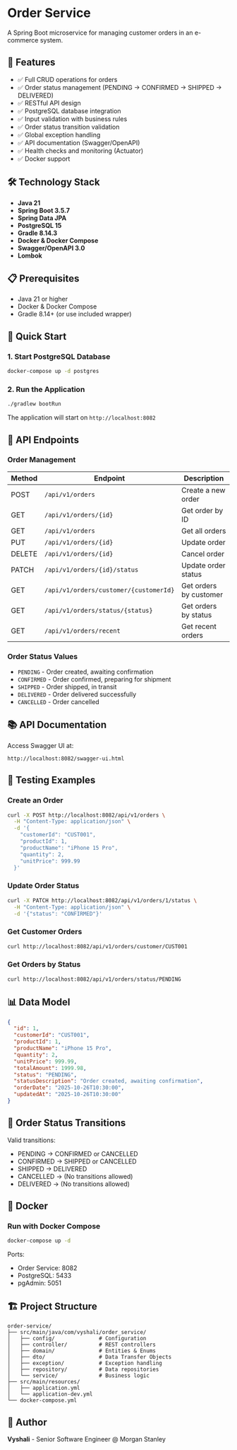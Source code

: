 # Order Service

A Spring Boot microservice for managing customer orders in an e-commerce system.

## 🚀 Features

- ✅ Full CRUD operations for orders
- ✅ Order status management (PENDING → CONFIRMED → SHIPPED → DELIVERED)
- ✅ RESTful API design
- ✅ PostgreSQL database integration
- ✅ Input validation with business rules
- ✅ Order status transition validation
- ✅ Global exception handling
- ✅ API documentation (Swagger/OpenAPI)
- ✅ Health checks and monitoring (Actuator)
- ✅ Docker support

## 🛠️ Technology Stack

- **Java 21**
- **Spring Boot 3.5.7**
- **Spring Data JPA**
- **PostgreSQL 15**
- **Gradle 8.14.3**
- **Docker & Docker Compose**
- **Swagger/OpenAPI 3.0**
- **Lombok**

## 📋 Prerequisites

- Java 21 or higher
- Docker & Docker Compose
- Gradle 8.14+ (or use included wrapper)

## 🏃 Quick Start

### 1. Start PostgreSQL Database

```bash
docker-compose up -d postgres
```

### 2. Run the Application

```bash
./gradlew bootRun
```

The application will start on `http://localhost:8082`

## 📡 API Endpoints

### Order Management

| Method | Endpoint | Description |
|--------|----------|-------------|
| POST | `/api/v1/orders` | Create a new order |
| GET | `/api/v1/orders/{id}` | Get order by ID |
| GET | `/api/v1/orders` | Get all orders |
| PUT | `/api/v1/orders/{id}` | Update order |
| DELETE | `/api/v1/orders/{id}` | Cancel order |
| PATCH | `/api/v1/orders/{id}/status` | Update order status |
| GET | `/api/v1/orders/customer/{customerId}` | Get orders by customer |
| GET | `/api/v1/orders/status/{status}` | Get orders by status |
| GET | `/api/v1/orders/recent` | Get recent orders |

### Order Status Values
- `PENDING` - Order created, awaiting confirmation
- `CONFIRMED` - Order confirmed, preparing for shipment
- `SHIPPED` - Order shipped, in transit
- `DELIVERED` - Order delivered successfully
- `CANCELLED` - Order cancelled

## 📚 API Documentation

Access Swagger UI at:
```
http://localhost:8082/swagger-ui.html
```

## 🧪 Testing Examples

### Create an Order
```bash
curl -X POST http://localhost:8082/api/v1/orders \
  -H "Content-Type: application/json" \
  -d '{
    "customerId": "CUST001",
    "productId": 1,
    "productName": "iPhone 15 Pro",
    "quantity": 2,
    "unitPrice": 999.99
  }'
```

### Update Order Status
```bash
curl -X PATCH http://localhost:8082/api/v1/orders/1/status \
  -H "Content-Type: application/json" \
  -d '{"status": "CONFIRMED"}'
```

### Get Customer Orders
```bash
curl http://localhost:8082/api/v1/orders/customer/CUST001
```

### Get Orders by Status
```bash
curl http://localhost:8082/api/v1/orders/status/PENDING
```

## 📊 Data Model

```json
{
  "id": 1,
  "customerId": "CUST001",
  "productId": 1,
  "productName": "iPhone 15 Pro",
  "quantity": 2,
  "unitPrice": 999.99,
  "totalAmount": 1999.98,
  "status": "PENDING",
  "statusDescription": "Order created, awaiting confirmation",
  "orderDate": "2025-10-26T10:30:00",
  "updatedAt": "2025-10-26T10:30:00"
}
```

## 🔄 Order Status Transitions

Valid transitions:
- PENDING → CONFIRMED or CANCELLED
- CONFIRMED → SHIPPED or CANCELLED
- SHIPPED → DELIVERED
- CANCELLED → (No transitions allowed)
- DELIVERED → (No transitions allowed)

## 🐳 Docker

### Run with Docker Compose
```bash
docker-compose up -d
```

Ports:
- Order Service: 8082
- PostgreSQL: 5433
- pgAdmin: 5051

## 🏗️ Project Structure

```
order-service/
├── src/main/java/com/vyshali/order_service/
│   ├── config/              # Configuration
│   ├── controller/          # REST controllers
│   ├── domain/              # Entities & Enums
│   ├── dto/                 # Data Transfer Objects
│   ├── exception/           # Exception handling
│   ├── repository/          # Data repositories
│   └── service/             # Business logic
├── src/main/resources/
│   ├── application.yml
│   └── application-dev.yml
└── docker-compose.yml
```

## 👤 Author

**Vyshali** - Senior Software Engineer @ Morgan Stanley

